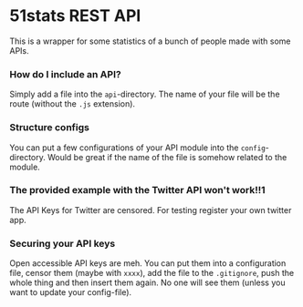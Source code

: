 51stats REST API
=======

This is a wrapper for some statistics of a bunch of people made with some APIs.

### How do I include an API?
Simply add a file into the `api`-directory. The name of your file will be the route (without the `.js` extension).

### Structure configs
You can put a few configurations of your API module into the `config`-directory. Would be great if the name of the file is somehow related to the module.

### The provided example with the Twitter API won't work!!1
The API Keys for Twitter are censored. For testing register your own twitter app.

### Securing your API keys
Open accessible API keys are meh. You can put them into a configuration file, censor them (maybe with `xxxx`), add the file to the `.gitignore`, push the whole thing and then insert them again. No one will see them (unless you want to update your config-file).
